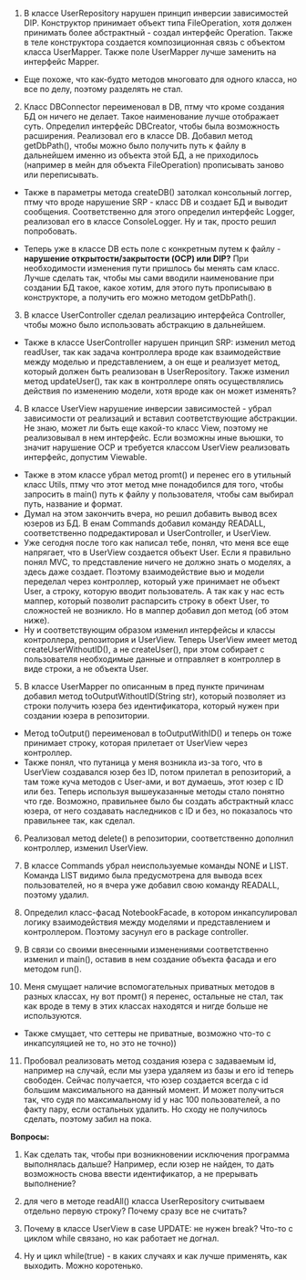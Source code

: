 1. В классе UserRepository нарушен принцип инверсии зависимостей DIP. Конструктор принимает объект типа FileOperation, 
хотя должен принимать более абстрактный - создал интерфейс Operation. Также в теле конструктора создается композиционная связь 
с объектом класса UserMapper. Также поле UserMapper лучше заменить на интерфейс Mapper.
- Еще похоже, что как-будто методов многовато для одного класса, но все по делу, поэтому разделять не стал.


2. Класс DBConnector переименовал в DB, птму что кроме создания БД он ничего не делает. Такое наименование лучше отображает суть.
Определил интерфейс DBCreator, чтобы была возможность расширения. Реализовал его в классе DB. Добавил метод getDbPath(), 
чтобы можно было получить путь к файлу в дальнейшем именно из объекта этой БД, а не приходилось (например в мейн для 
объекта FileOperation) прописывать заново или переписывать. 

- Также в параметры метода createDB() затолкал консольный логгер, птму что вроде нарушение SRP - класс DB 
и создает БД и выводит сообщения. Соответственно для этого определил интерфейс Logger, реализовал его в классе ConsoleLogger.
Ну и так, просто решил попробовать.


- Теперь уже в классе DB есть поле с конкретным путем к файлу - **нарушение открытости/закрытости (OCP) или DIP?** При необходимости
изменения пути пришлось бы менять сам класс. Лучше сделать так, чтобы мы сами вводили наименование при создании БД такое, 
какое хотим, для этого путь прописываю в конструкторе, а получить его можно методом getDbPath().


3. В классе UserController сделал реализацию интерфейса Controller, чтобы можно было использовать абстракцию в дальнейшем.

- Также в классе UserController нарушен принцип SRP: изменил метод readUser, так как задача контроллера вроде как взаимодействие 
между моделью и представлением, а он еще и реализует метод, который должен быть реализован в UserRepository. Также изменил метод 
updateUser(), так как в контроллере опять осуществлялись действия по изменению модели, хотя вроде как он может изменять?


4. В классе UserView нарушение инверсии зависимостей - убрал зависимости от реализаций и вставил соответствующие абстракции. 
Не знаю, может ли быть еще какой-то класс View, поэтому не реализовывал в нем интерфейс. Если возможны иные вьюшки, то значит 
нарушение OCP и требуется классом UserView реализовать интерфейс, допустим Viewable. 
- Также в этом классе убрал метод promt() и перенес его в утильный класс Utils, птму что этот метод мне понадобился для того,
чтобы запросить в main() путь к файлу у пользователя, чтобы сам выбирал путь, название и формат.
- Думал на этом закончить вчера, но решил добавить вывод всех юзеров из БД. В енам Commands добавил команду READALL, соответственно
подредактировал и UserController, и UserView.
- Уже сегодня после того как написал тебе, понял, что меня все еще напрягает, что в UserView создается объект User. Если я правильно
понял MVC, то представление ничего не должно знать о моделях, а здесь даже создает. Поэтому взаимодействие вью и модели переделал через
контроллер, который уже принимает не объект User, а строку, которую вводит пользователь. А так как у нас есть маппер,
который позволит распарсить строку в обект User, то сложностей не возникло. Но в маппер добавил доп метод (об этом ниже).
- Ну и соответствующим образом изменил интерфейсы и классы контроллера, репозитория и UserView. Теперь UserView имеет метод
createUserWithoutID(), а не createUser(), при этом собирает с пользователя необходимые данные и отправляет в контроллер в
виде строки, а не объекта User.

5. В классе UserMapper по описанным в пред пункте причинам добавил метод toOutputWithoutID(String str), который позволяет
из строки получить юзера без идентификатора, который нужен при создании юзера в репозитории. 
- Метод toOutput() переименовал в toOutputWithID() и теперь он тоже принимает строку, которая прилетает от UserView через контроллер.
- Также понял, что путаница у меня возникла из-за того, что в UserView создавался юзер без ID, потом прилетал в репозиторий,
а там тоже куча методов с User-ами, и вот думаешь, этот юзер с ID или без. Теперь используя вышеуказанные методы стало
понятно что где. Возможно, правильнее было бы создать абстрактный класс юзера, от него создавать наследников с ID и без,
но показалось что правильнее так, как сделал.

6. Реализовал метод delete() в репозитории, соответственно дополнил контроллер, изменил UserView. 


7. В классе Commands убрал неиспользуемые команды NONE и LIST. Команда LIST видимо была предусмотрена для вывода всех пользователей, но
я вчера уже добавил свою команду READALL, поэтому удалил.


8. Определил класс-фасад NotebookFacade, в котором инкапсулировал логику взаимодействия между моделями и представлением и контроллером.
Поэтому засунул его в package controller.


9. В связи со своими внесенными изменениями соответственно изменил и main(), оставив в нем создание объекта фасада и его методом run().


10. Меня смущает наличие вспомогательных приватных методов в разных классах, ну вот промт() я перенес, остальные не стал,
так как вроде в тему в этих классах находятся и нигде больше не используются.
- Также смущает, что сеттеры не приватные, возможно что-то с инкапсуляцией не то, но это не точно))

11. Пробовал реализовать метод создания юзера с задаваемым id, например на случай, если мы узера удаляем из базы и его id теперь свободен.
Сейчас получается, что юзер создается всегда с id большим максимального на данный момент. И может получиться так, что судя 
по максимальному id у нас 100 пользователей, а по факту пару, если остальных удалить. 
Но сходу не получилось сделать, поэтому забил на пока.

**Вопросы:**
1. Как сделать так, чтобы при возникновении исключения программа выполнялась дальше? Например, если юзер не найден, 
то дать возможность снова ввести идентификатор, а не прерывать выполнение?


2. для чего в методе readAll() класса UserRepository считываем отдельно первую строку? Почему сразу все не считать?


3. Почему в классе UserView в case UPDATE: не нужен break? Что-то с циклом while связано, но как работает не догнал.


4. Ну и цикл while(true) - в каких случаях и как лучше применять, как выходить. Можно коротенько.